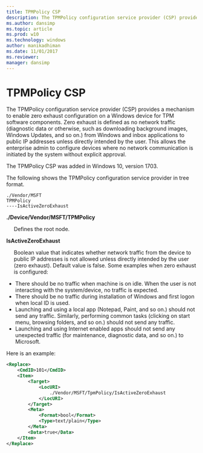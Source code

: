 ```yaml
---
title: TPMPolicy CSP
description: The TPMPolicy configuration service provider (CSP) provides a mechanism to enable zero exhaust configuration on a Windows device for TPM software components.
ms.author: dansimp
ms.topic: article
ms.prod: w10
ms.technology: windows
author: manikadhiman
ms.date: 11/01/2017
ms.reviewer: 
manager: dansimp
---
```


# TPMPolicy CSP


The TPMPolicy configuration service provider (CSP) provides a mechanism to enable zero exhaust configuration on a Windows device for TPM software components. Zero exhaust is defined as no network traffic (diagnostic data or otherwise, such as downloading background images, Windows Updates, and so on.) from Windows and inbox applications to public IP addresses unless directly intended by the user. This allows the enterprise admin to configure devices where no network communication is initiated by the system without explicit approval.

The TPMPolicy CSP was added in Windows 10, version 1703.

The following shows the TPMPolicy configuration service provider in tree format.
```
./Vendor/MSFT
TPMPolicy
----IsActiveZeroExhaust
```
<a href="" id="--device-vendor-msft-tpmpolicy"></a>**./Device/Vendor/MSFT/TPMPolicy**  
<p style="margin-left: 20px">Defines the root node.</p>

<a href="" id="isactivezeroexhaust"></a>**IsActiveZeroExhaust**  
<p style="margin-left: 20px">Boolean value that indicates whether network traffic from the device to public IP addresses is not allowed unless directly intended by the user (zero exhaust). Default value is false. Some examples when zero exhaust is configured:</p>

<ul>
<li>There should be no traffic when machine is on idle. When the user is not interacting with the system/device, no traffic is expected. </li>
<li>There should be no traffic during installation of Windows and first logon when local ID is used.</li>
<li>Launching and using a local app (Notepad, Paint, and so on.) should not send any traffic. Similarly, performing common tasks (clicking on start menu, browsing folders, and so on.) should not send any traffic.</li>
<li>Launching and using Internet enabled apps should not send any unexpected traffic (for maintenance, diagnostic data, and so on.) to Microsoft.</li>
</ul>

Here is an example:

```xml
<Replace>
    <CmdID>101</CmdID>
    <Item>
        <Target>
            <LocURI>
                ./Vendor/MSFT/TpmPolicy/IsActiveZeroExhaust
            </LocURI>
        </Target>
        <Meta>
            <Format>bool</Format>
            <Type>text/plain</Type>
        </Meta>
        <Data>true</Data>
    </Item>
</Replace>
```
